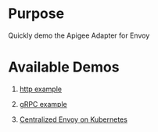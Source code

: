# Purpose 

Quickly demo the Apigee Adapter for Envoy

# Available Demos

1. [http example](./http)

2. [gRPC example](./grpc)

2. [Centralized Envoy on Kubernetes](./k8s)